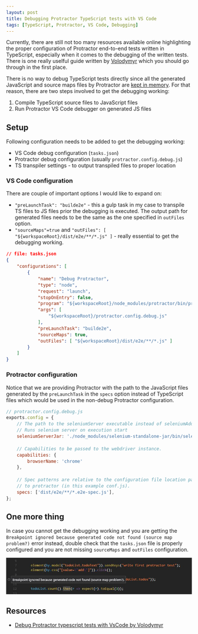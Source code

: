 ```yaml
---
layout: post
title: Debugging Protractor TypeScript tests with VS Code
tags: [TypeScript, Protractor, VS Code, Debugging]
---
```


Currently, there are still not too many resources available online highlighting the proper configuration of Protractor end-to-end tests written in TypeScript, especially when it comes to the debugging of the written tests. There is one really uselful guide written by [Volodymyr][volodymyr-debug-ts] which you should go through in the first place.

There is no way to debug TypeScript tests directly since all the generated JavaScript and source maps files by Protractor are [kept in memory](https://github.com/TypeStrong/ts-node/issues/46). For that reason, there are two steps involved to get the debugging working:

1. Compile TypeScript source files to JavaScript files
1. Run Protractor VS Code debugger on generated JS files

## Setup

Following configuration needs to be added to get the debugging working:

* VS Code debug configuration (`tasks.json`)
* Protractor debug configuration (usually `protractor.config.debug.js`)
* TS transpiler settings - to output transpiled files to proper location

### VS Code configuration

There are couple of important options I would like to expand on:

* `"preLaunchTask": "builde2e"` - this a gulp task in my case to transpile TS files to JS files prior the debugging is executed. The output path for generated files needs to be the same as the one specified in `outFiles` option.
* `"sourceMaps"=true` and `"outFiles": [ "${workspaceRoot}/dist/e2e/**/*.js" ]` - really essential to get the debugging working.

```json
// file: tasks.json
{
    "configurations": [
        {
            "name": "Debug Protractor",
            "type": "node",
            "request": "launch",
            "stopOnEntry": false,
            "program": "${workspaceRoot}/node_modules/protractor/bin/protractor",
            "args": [
                "${workspaceRoot}/protractor.config.debug.js"
            ],
            "preLaunchTask": "builde2e",
            "sourceMaps": true,
            "outFiles": [ "${workspaceRoot}/dist/e2e/**/*.js" ]
        }
    ]
}
```

### Protractor configuration

 Notice that we are providing Protractor with the path to the JavaScript files generated by the `preLaunchTask` in the `specs` option instead of TypeScript files which would be used in the non-debug Protractor configuration.

```js
// protractor.config.debug.js
exports.config = {
    // The path to the seleniumServer executable instead of seleniumAddress.
    // Runs selenium server on execution start
    seleniumServerJar: './node_modules/selenium-standalone-jar/bin/selenium-server-standalone-3.0.1.jar',

    // Capabilities to be passed to the webdriver instance.
    capabilities: {
        browserName: 'chrome'
    },

    // Spec patterns are relative to the configuration file location passed
    // to protractor (in this example conf.js).
    specs: ['dist/e2e/**/*.e2e-spec.js'],
};

```

## One more thing

In case you cannot get the debugging working and you are getting the `Breakpoint ignored because generated code not found (source map problem?)` error instead, double check that the `tasks.json` file is properly configured and you are not missing `sourceMaps` and `outFiles` configuration.

![alt text](/img/protractor_error.jpg "Breakpoint ignored issue")

## Resources

* [Debug Protractor typescript tests with VsCode by Volodymyr][volodymyr-debug-ts]

[//]: <> (Resource list)
[volodymyr-debug-ts]: http://www.bilyachat.com/2017/01/debug-protractor-typescript-tests-with.html